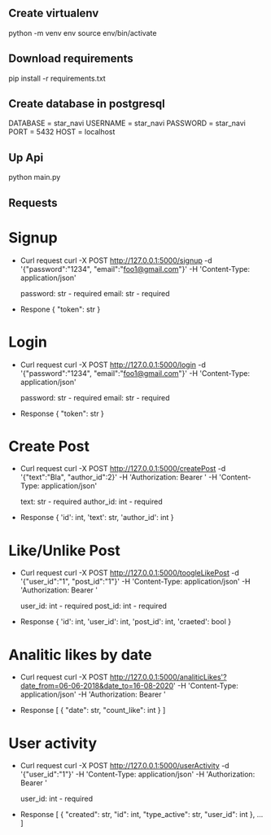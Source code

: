 ## Create virtualenv

python -m venv env
source env/bin/activate

## Download requirements

pip install -r requirements.txt

## Create database in postgresql

DATABASE = star_navi
USERNAME = star_navi
PASSWORD = star_navi
PORT = 5432
HOST = localhost

## Up Api

python main.py

## Requests

# Signup

- Curl request
  curl -X POST http://127.0.0.1:5000/signup -d '{"password":"1234", "email":"foo1@gmail.com"}' -H 'Content-Type: application/json'

  password: str - required
  email: str - required

- Respone
  {
  "token": str
  }

# Login

- Curl request
  curl -X POST http://127.0.0.1:5000/login -d '{"password":"1234", "email":"foo1@gmail.com"}' -H 'Content-Type: application/json'

  password: str - required
  email: str - required

- Response
  {
  "token": str
  }

# Create Post

- Curl request
  curl -X POST http://127.0.0.1:5000/createPost -d '{"text":"Bla", "author_id":2}' -H 'Authorization: Bearer <JWT>' -H 'Content-Type: application/json'

  text: str - required
  author_id: int - required

- Response
  {
  'id': int,
  'text': str,
  'author_id': int
  }

# Like/Unlike Post

- Curl request
  curl -X POST http://127.0.0.1:5000/toogleLikePost -d '{"user_id":"1", "post_id":"1"}' -H 'Content-Type: application/json' -H 'Authorization: Bearer <JWT>'

  user_id: int - required
  post_id: int - required

- Response
  {
  'id': int,
  'user_id': int,
  'post_id': int,
  'craeted': bool
  }

# Analitic likes by date

- Curl request
  curl -X POST http://127.0.0.1:5000/analiticLikes'?date_from=06-06-2018&date_to=16-08-2020' -H 'Content-Type: application/json' -H 'Authorization: Bearer <JWT>'

- Response
  [
  {
  "date": str,
  "count_like": int
  }
  ]

# User activity

- Curl request
  curl -X POST http://127.0.0.1:5000/userActivity -d '{"user_id":"1"}' -H 'Content-Type: application/json' -H 'Authorization: Bearer <JWT>'

  user_id: int - required

- Response
  [
  {
  "created": str,
  "id": int,
  "type_active": str,
  "user_id": int
  },
  ...
  ]
